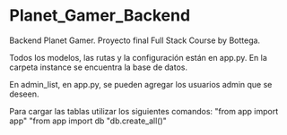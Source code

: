 # Planet_Gamer_Backend

Backend Planet Gamer. Proyecto final Full Stack Course by Bottega.

Todos los modelos, las rutas y la configuración están en app.py. En la carpeta instance se encuentra la base de datos.

En admin_list, en app.py, se pueden agregar los usuarios admin que se deseen.

Para cargar las tablas utilizar los siguientes comandos:
"from app import app"
"from app import db
"db.create_all()"

